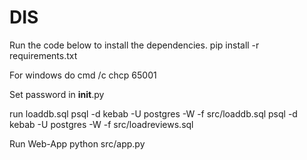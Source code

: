 # DIS

Run the code below to install the dependencies.
    pip install -r requirements.txt

For windows do
    cmd /c chcp 65001

Set password in __init__.py

run loaddb.sql
    psql -d kebab -U postgres -W -f src/loaddb.sql
    psql -d kebab -U postgres -W -f src/loadreviews.sql

Run Web-App
    python src/app.py